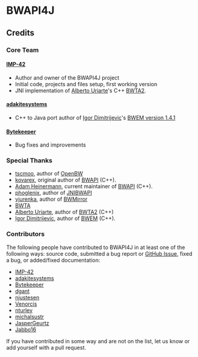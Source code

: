 # BWAPI4J

## Credits

### Core Team

#### [IMP-42](https://github.com/IMP-42)

* Author and owner of the BWAPI4J project
* Initial code, projects and files setup, first working version
* JNI implementation of [Alberto Uriarte](https://bitbucket.org/auriarte/)'s C++ [BWTA2](https://bitbucket.org/auriarte/bwta2).

#### [adakitesystems](https://github.com/adakitesystems)

* C++ to Java port author of [Igor Dimitrijevic](http://bwem.sourceforge.net/about.html)'s [BWEM version 1.4.1](http://bwem.sourceforge.net/)

#### [Bytekeeper](https://github.com/Bytekeeper)

* Bug fixes and improvements

### Special Thanks

* [tscmoo](https://github.com/tscmoo), author of [OpenBW](https://github.com/OpenBW/openbw)
* [kovarex](https://github.com/kovarex), original author of [BWAPI](https://github.com/bwapi/bwapi) (C++).
* [Adam Heinermann](https://github.com/heinermann), current maintainer of [BWAPI](https://github.com/bwapi/bwapi) (C++).
* [phoglenix](https://github.com/phoglenix), author of [JNIBWAPI](https://github.com/JNIBWAPI/JNIBWAPI)
* [vjurenka](https://github.com/vjurenka), author of [BWMirror](https://github.com/vjurenka/BWMirror)
* [BWTA](https://code.google.com/archive/p/bwta/)
* [Alberto Uriarte](https://bitbucket.org/auriarte/), author of [BWTA2](https://bitbucket.org/auriarte/bwta2) (C++)
* [Igor Dimitrijevic](http://bwem.sourceforge.net/about.html), author of [BWEM](http://bwem.sourceforge.net/) (C++).

### Contributors

The following people have contributed to BWAPI4J in at least one of the following ways: source code, submitted a bug report or [GitHub Issue](https://github.com/OpenBW/BWAPI4J/issues), fixed a bug, or added/fixed documentation:

* [IMP-42](https://github.com/IMP-42)
* [adakitesystems](https://github.com/adakitesystems)
* [Bytekeeper](https://github.com/Bytekeeper)
* [dgant](https://github.com/dgant)
* [njustesen](https://github.com/njustesen)
* [Venorcis](https://github.com/Venorcis)
* [nturley](https://github.com/nturley)
* [michalsustr](https://github.com/michalsustr)
* [JasperGeurtz](https://github.com/JasperGeurtz)
* [Jabbo16](https://github.com/Jabbo16)

If you have contributed in some way and are not on the list, let us know or add yourself with a pull request.
